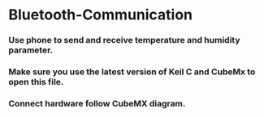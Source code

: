 # Bluetooth-Communication
### Use phone to send and receive temperature and humidity parameter.
### Make sure you use the latest version of Keil C and CubeMx to open this file.
### Connect hardware follow CubeMX diagram.
